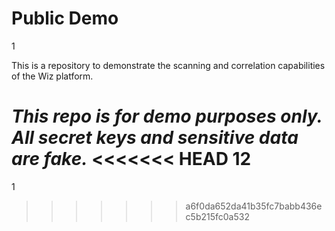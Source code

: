 # Public Demo

1

This is a repository to demonstrate the scanning and correlation capabilities of the Wiz platform. 

**_This repo is for demo purposes only. All secret keys and sensitive data are fake._**
<<<<<<< HEAD
12
=======
1
>>>>>>> a6f0da652da41b35fc7babb436ec5b215fc0a532


##
##